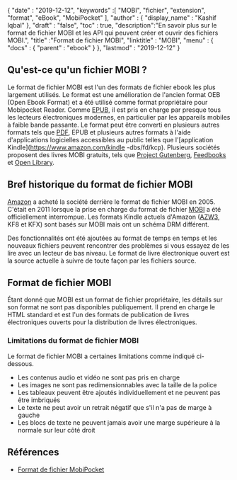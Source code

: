 {
  "date" : "2019-12-12",
  "keywords" :[ "MOBI", "fichier", "extension", "format", "eBook", "MobiPocket" ],
  "author" : {
    "display_name" : "Kashif Iqbal"
},
  "draft" : "false",
  "toc" : true,
  "description":"En savoir plus sur le format de fichier MOBI et les API qui peuvent créer et ouvrir des fichiers MOBI.",
  "title" :"Format de fichier MOBI",
  "linktitle" : "MOBI",
  "menu" : {
    "docs" : {
      "parent" : "ebook"
}
},
  "lastmod" : "2019-12-12"
}

## Qu'est-ce qu'un fichier MOBI ?

Le format de fichier MOBI est l'un des formats de fichier ebook les plus largement utilisés. Le format est une amélioration de l'ancien format OEB (Open Ebook Format) et a été utilisé comme format propriétaire pour Mobipocket Reader. Comme [EPUB](/fr/ebook/epub/), il est pris en charge par presque tous les lecteurs électroniques modernes, en particulier par les appareils mobiles à faible bande passante. Le format peut être converti en plusieurs autres formats tels que [PDF](/fr/pdf/), EPUB et plusieurs autres formats à l'aide d'applications logicielles accessibles au public telles que l'[application Kindle](https://www.amazon.com/kindle -dbs/fd/kcp). Plusieurs sociétés proposent des livres MOBI gratuits, tels que [Project Gutenberg](https://www.gutenberg.org/), [Feedbooks](http://www.feedbooks.com/) et [Open Library]( https://openlibrary.org/).

## Bref historique du format de fichier MOBI

[Amazon](https://www.amazon.com) a acheté la société derrière le format de fichier MOBI en 2005. C'était en 2011 lorsque la prise en charge du format de fichier [MOBI](/fr/ebook/mobi/) a été officiellement interrompue. Les formats Kindle actuels d'Amazon ([AZW3](/fr/ebook/azw3/), KF8 et KFX) sont basés sur MOBI mais ont un schéma DRM différent.

Des fonctionnalités ont été ajoutées au format de temps en temps et les nouveaux fichiers peuvent rencontrer des problèmes si vous essayez de les lire avec un lecteur de bas niveau. Le format de livre électronique ouvert est la source actuelle à suivre de toute façon par les fichiers source.

## Format de fichier MOBI

Étant donné que MOBI est un format de fichier propriétaire, les détails sur son format ne sont pas disponibles publiquement. Il prend en charge le HTML standard et est l'un des formats de publication de livres électroniques ouverts pour la distribution de livres électroniques.

### Limitations du format de fichier MOBI

Le format de fichier MOBI a certaines limitations comme indiqué ci-dessous.

* Les contenus audio et vidéo ne sont pas pris en charge
* Les images ne sont pas redimensionnables avec la taille de la police
* Les tableaux peuvent être ajoutés individuellement et ne peuvent pas être imbriqués
* Le texte ne peut avoir un retrait négatif que s'il n'a pas de marge à gauche
* Les blocs de texte ne peuvent jamais avoir une marge supérieure à la normale sur leur côté droit

## Références

* [Format de fichier MobiPocket](https://web.archive.org/web/20160414103204/http://www.mobipocket.com/dev/article.asp?BaseFolder#prcgen&File#mobiformat.htm)

